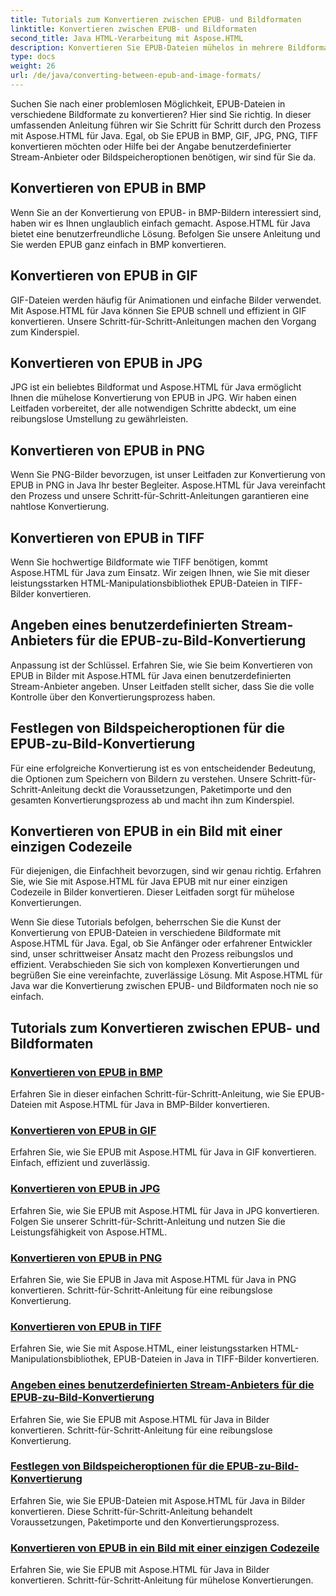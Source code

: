 ```yaml
---
title: Tutorials zum Konvertieren zwischen EPUB- und Bildformaten
linktitle: Konvertieren zwischen EPUB- und Bildformaten
second_title: Java HTML-Verarbeitung mit Aspose.HTML
description: Konvertieren Sie EPUB-Dateien mühelos in mehrere Bildformate mit Aspose.HTML für Java. Schritt-für-Schritt-Anleitung für nahtlose Konvertierungen.
type: docs
weight: 26
url: /de/java/converting-between-epub-and-image-formats/
---
```


Suchen Sie nach einer problemlosen Möglichkeit, EPUB-Dateien in verschiedene Bildformate zu konvertieren? Hier sind Sie richtig. In dieser umfassenden Anleitung führen wir Sie Schritt für Schritt durch den Prozess mit Aspose.HTML für Java. Egal, ob Sie EPUB in BMP, GIF, JPG, PNG, TIFF konvertieren möchten oder Hilfe bei der Angabe benutzerdefinierter Stream-Anbieter oder Bildspeicheroptionen benötigen, wir sind für Sie da.

## Konvertieren von EPUB in BMP
Wenn Sie an der Konvertierung von EPUB- in BMP-Bildern interessiert sind, haben wir es Ihnen unglaublich einfach gemacht. Aspose.HTML für Java bietet eine benutzerfreundliche Lösung. Befolgen Sie unsere Anleitung und Sie werden EPUB ganz einfach in BMP konvertieren. 

## Konvertieren von EPUB in GIF
GIF-Dateien werden häufig für Animationen und einfache Bilder verwendet. Mit Aspose.HTML für Java können Sie EPUB schnell und effizient in GIF konvertieren. Unsere Schritt-für-Schritt-Anleitungen machen den Vorgang zum Kinderspiel.

## Konvertieren von EPUB in JPG
JPG ist ein beliebtes Bildformat und Aspose.HTML für Java ermöglicht Ihnen die mühelose Konvertierung von EPUB in JPG. Wir haben einen Leitfaden vorbereitet, der alle notwendigen Schritte abdeckt, um eine reibungslose Umstellung zu gewährleisten.

## Konvertieren von EPUB in PNG
Wenn Sie PNG-Bilder bevorzugen, ist unser Leitfaden zur Konvertierung von EPUB in PNG in Java Ihr bester Begleiter. Aspose.HTML für Java vereinfacht den Prozess und unsere Schritt-für-Schritt-Anleitungen garantieren eine nahtlose Konvertierung.

## Konvertieren von EPUB in TIFF
Wenn Sie hochwertige Bildformate wie TIFF benötigen, kommt Aspose.HTML für Java zum Einsatz. Wir zeigen Ihnen, wie Sie mit dieser leistungsstarken HTML-Manipulationsbibliothek EPUB-Dateien in TIFF-Bilder konvertieren.

## Angeben eines benutzerdefinierten Stream-Anbieters für die EPUB-zu-Bild-Konvertierung
Anpassung ist der Schlüssel. Erfahren Sie, wie Sie beim Konvertieren von EPUB in Bilder mit Aspose.HTML für Java einen benutzerdefinierten Stream-Anbieter angeben. Unser Leitfaden stellt sicher, dass Sie die volle Kontrolle über den Konvertierungsprozess haben.

## Festlegen von Bildspeicheroptionen für die EPUB-zu-Bild-Konvertierung
Für eine erfolgreiche Konvertierung ist es von entscheidender Bedeutung, die Optionen zum Speichern von Bildern zu verstehen. Unsere Schritt-für-Schritt-Anleitung deckt die Voraussetzungen, Paketimporte und den gesamten Konvertierungsprozess ab und macht ihn zum Kinderspiel.

## Konvertieren von EPUB in ein Bild mit einer einzigen Codezeile
Für diejenigen, die Einfachheit bevorzugen, sind wir genau richtig. Erfahren Sie, wie Sie mit Aspose.HTML für Java EPUB mit nur einer einzigen Codezeile in Bilder konvertieren. Dieser Leitfaden sorgt für mühelose Konvertierungen.

Wenn Sie diese Tutorials befolgen, beherrschen Sie die Kunst der Konvertierung von EPUB-Dateien in verschiedene Bildformate mit Aspose.HTML für Java. Egal, ob Sie Anfänger oder erfahrener Entwickler sind, unser schrittweiser Ansatz macht den Prozess reibungslos und effizient. Verabschieden Sie sich von komplexen Konvertierungen und begrüßen Sie eine vereinfachte, zuverlässige Lösung. Mit Aspose.HTML für Java war die Konvertierung zwischen EPUB- und Bildformaten noch nie so einfach.
## Tutorials zum Konvertieren zwischen EPUB- und Bildformaten
### [Konvertieren von EPUB in BMP](./convert-epub-to-bmp/)
Erfahren Sie in dieser einfachen Schritt-für-Schritt-Anleitung, wie Sie EPUB-Dateien mit Aspose.HTML für Java in BMP-Bilder konvertieren.
### [Konvertieren von EPUB in GIF](./convert-epub-to-gif/)
Erfahren Sie, wie Sie EPUB mit Aspose.HTML für Java in GIF konvertieren. Einfach, effizient und zuverlässig.
### [Konvertieren von EPUB in JPG](./convert-epub-to-jpg/)
Erfahren Sie, wie Sie EPUB mit Aspose.HTML für Java in JPG konvertieren. Folgen Sie unserer Schritt-für-Schritt-Anleitung und nutzen Sie die Leistungsfähigkeit von Aspose.HTML.
### [Konvertieren von EPUB in PNG](./convert-epub-to-png/)
Erfahren Sie, wie Sie EPUB in Java mit Aspose.HTML für Java in PNG konvertieren. Schritt-für-Schritt-Anleitung für eine reibungslose Konvertierung.
### [Konvertieren von EPUB in TIFF](./convert-epub-to-tiff/)
Erfahren Sie, wie Sie mit Aspose.HTML, einer leistungsstarken HTML-Manipulationsbibliothek, EPUB-Dateien in Java in TIFF-Bilder konvertieren.
### [Angeben eines benutzerdefinierten Stream-Anbieters für die EPUB-zu-Bild-Konvertierung](./convert-epub-to-image-specify-custom-stream-provider/)
Erfahren Sie, wie Sie EPUB mit Aspose.HTML für Java in Bilder konvertieren. Schritt-für-Schritt-Anleitung für eine reibungslose Konvertierung.
### [Festlegen von Bildspeicheroptionen für die EPUB-zu-Bild-Konvertierung](./convert-epub-to-image-specify-image-save-options/)
Erfahren Sie, wie Sie EPUB-Dateien mit Aspose.HTML für Java in Bilder konvertieren. Diese Schritt-für-Schritt-Anleitung behandelt Voraussetzungen, Paketimporte und den Konvertierungsprozess.
### [Konvertieren von EPUB in ein Bild mit einer einzigen Codezeile](./convert-epub-to-image-single-line/)
Erfahren Sie, wie Sie EPUB mit Aspose.HTML für Java in Bilder konvertieren. Schritt-für-Schritt-Anleitung für mühelose Konvertierungen.